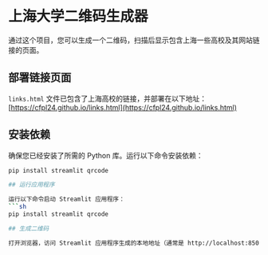 # 上海大学二维码生成器

通过这个项目，您可以生成一个二维码，扫描后显示包含上海一些高校及其网站链接的页面。

## 部署链接页面

`links.html` 文件已包含了上海高校的链接，并部署在以下地址：
[https://cfpl24.github.io/links.html](https://cfpl24.github.io/links.html)

## 安装依赖

确保您已经安装了所需的 Python 库。运行以下命令安装依赖：
```sh
pip install streamlit qrcode

## 运行应用程序

运行以下命令启动 Streamlit 应用程序：
```sh
pip install streamlit qrcode

## 生成二维码

打开浏览器，访问 Streamlit 应用程序生成的本地地址（通常是 http://localhost:8501）。在页面上，您将看到生成的二维码。用户可以扫描或下载该二维码，并访问托管的 links.html 页面，显示上海的大学及其网站链接。